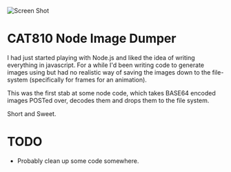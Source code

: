 ![Screen Shot](http://cattopus23.com/img/panel-CAT810.png)

CAT810 Node Image Dumper
========================

I had just started playing with Node.js and liked the idea of writing everything in javascript. For a while
I'd been writing code to generate images using <canvas> but had no realistic way of saving the images down
to the file-system (specifically for frames for an animation).

This was the first stab at some node code, which takes BASE64 encoded images POSTed over, decodes them and
drops them to the file system.

Short and Sweet.

TODO
====

+ Probably clean up some code somewhere.